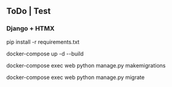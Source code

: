<h2>ToDo | Test</h2>
<h3>Django + HTMX</h3>

<p>pip install -r requirements.txt</p>
<p>docker-compose up -d --build</p>
<p>docker-compose exec web python manage.py makemigrations</p>
<p>docker-compose exec web python manage.py migrate</p>